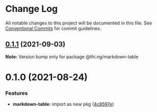 #  Change Log 

All notable changes to this project will be documented in this file. See [Conventional Commits](https://conventionalcommits.org) for commit guidelines. 

##  [0.1.1](https://github.com/thi-ng/umbrella/compare/@thi.ng/markdown-table@0.1.0...@thi.ng/markdown-table@0.1.1) (2021-09-03) 

**Note:** Version bump only for package @thi.ng/markdown-table 

#  0.1.0 (2021-08-24) 

###  Features 

- **markdown-table:** import as new pkg ([4c8597e](https://github.com/thi-ng/umbrella/commit/4c8597ef271d5ccbd69e01b8abae3b0fa18e3ee3)) 
